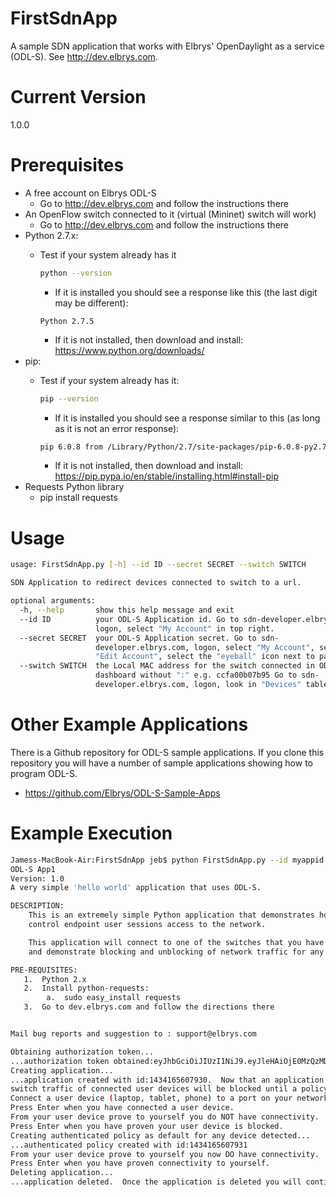 # FirstSdnApp
A sample SDN application that works with Elbrys' OpenDaylight as a service (ODL-S).  See http://dev.elbrys.com.

# Current Version
1.0.0

# Prerequisites
   - A free account on Elbrys ODL-S 
       - Go to http://dev.elbrys.com and follow the instructions there
   - An OpenFlow switch connected to it (virtual (Mininet) switch will work)
       - Go to http://dev.elbrys.com and follow the instructions there
   - Python 2.7.x: 
       - Test if your system already has it

         ```bash
         python --version
         ```
          - If it is installed you should see a response like this (the last digit may be different):

          ```
          Python 2.7.5
          ```
          - If it is not installed, then download and install: https://www.python.org/downloads/
   - pip:  
       - Test if your system already has it:

         ```bash
         pip --version
         ```
         - If it is installed you should see a response similar to this (as long as it is not an error response):

         ```bash
         pip 6.0.8 from /Library/Python/2.7/site-packages/pip-6.0.8-py2.7.egg (python 2.7)
         ```
         - If it is not installed, then download and install:  https://pip.pypa.io/en/stable/installing.html#install-pip
   - Requests Python library
      - pip install requests

# Usage
```bash
usage: FirstSdnApp.py [-h] --id ID --secret SECRET --switch SWITCH

SDN Application to redirect devices connected to switch to a url.

optional arguments:
  -h, --help       show this help message and exit
  --id ID          your ODL-S Application id. Go to sdn-developer.elbrys.com,
                   logon, select "My Account" in top right.
  --secret SECRET  your ODL-S Application secret. Go to sdn-
                   developer.elbrys.com, logon, select "My Account", select
                   "Edit Account", select the "eyeball" icon next to password.
  --switch SWITCH  the Local MAC address for the switch connected in ODL-S
                   dashboard without ":" e.g. ccfa00b07b95 Go to sdn-
                   developer.elbrys.com, logon, look in "Devices" table
```

# Other Example Applications
There is a Github repository for ODL-S sample applications.  If you clone this repository you will 
have a number of sample applications showing how to program ODL-S.
   * https://github.com/Elbrys/ODL-S-Sample-Apps



# Example Execution
```bash
Jamess-MacBook-Air:FirstSdnApp jeb$ python FirstSdnApp.py --id myappid --secret myappsecret  --switch 1
ODL-S App1
Version: 1.0
A very simple 'hello world' application that uses ODL-S.

DESCRIPTION:
    This is an extremely simple Python application that demonstrates how to use Elbrys ODL as a service - ODL-S (dev.elbrys.com) to
    control endpoint user sessions access to the network.

    This application will connect to one of the switches that you have connected in the ODL-S portal (sdn-developer.elbrys.com)
    and demonstrate blocking and unblocking of network traffic for any device connected to the switch. 

PRE-REQUISITES:
   1.  Python 2.x
   2.  Install python-requests:
        a.  sudo easy_install requests
   3.  Go to dev.elbrys.com and follow the directions there


Mail bug reports and suggestion to : support@elbrys.com

Obtaining authorization token...
...authorization token obtained:eyJhbGciOiJIUzI1NiJ9.eyJleHAiOjE0MzQzMDc1OTYsInN1YiI6IjE3OTNiMmJmLTI3ZDEtNDhlZS1iYWQzLTY1NzczZDM0NTY1OCIsImlzcyI6IkFQRSIsInRnZW4iOjEsImlhdCI6MTQzNDIyMTE5Nn0.6GK7tHuFg_qJixyp216GITpcgK6ajCjaUMoIQ4JYm1s
Creating application...
...application created with id:1434165607930.  Now that an application is connected to your 
switch traffic of connected user devices will be blocked until a policy is defined.
Connect a user device (laptop, tablet, phone) to a port on your network device.
Press Enter when you have connected a user device.
From your user device prove to yourself you do NOT have connectivity.  Ping something.
Press Enter when you have proven your user device is blocked.
Creating authenticated policy as default for any device detected...
...authenticated policy created with id:1434165607931
From your user device prove to yourself you now DO have connectivity.  Try to ping something.
Press Enter when you have proven connectivity to yourself.
Deleting application...
...application deleted.  Once the application is deleted you will continue to have connectivity.
```


